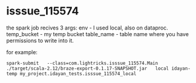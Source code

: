 # isssue_115574

the spark job recives 3 args:
env - I used local, also on dataproc.
temp_bucket - my temp bucket
table_name - table name where you have permissions to write into it.

for example:

```spark-submit   --class=com.lightricks.isssue_115574.Main  ./target/scala-2.12/braze-export-0.1.17-SNAPSHOT.jar   local idayan-temp my_project.idayan_tests.isssue_115574_local```
